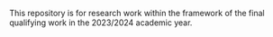 This repository is for research work within the framework of the final qualifying work in the 2023/2024 academic year.
